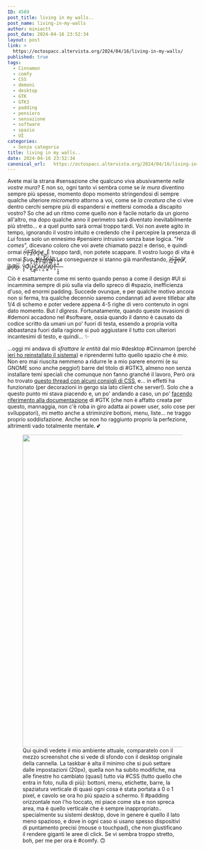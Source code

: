 ```yaml
---
ID: 4589
post_title: living in my walls..
post_name: living-in-my-walls
author: minioctt
post_date: 2024-04-16 23:52:34
layout: post
link: >
  https://octospacc.altervista.org/2024/04/16/living-in-my-walls/
published: true
tags:
  - Cinnamon
  - comfy
  - CSS
  - demoni
  - desktop
  - GTK
  - GTK3
  - padding
  - pensiero
  - sensazione
  - software
  - spazio
  - UI
categories:
  - Senza categoria
title: living in my walls..
date: 2024-04-16 23:52:34
canonical_url:   https://octospacc.altervista.org/2024/04/16/living-in-my-walls/
---
```

<!-- wp:paragraph -->
<p>Avete mai la strana #sensazione che qualcuno viva abusivamente <em>nelle vostre mura</em>? E non so, ogni tanto vi sembra come se <em>le mura</em> diventino sempre più spesse, momento dopo momento stringendosi di sempre qualche ulteriore <em>micrometro</em> attorno a voi, come se <em>la creatura</em> che ci vive dentro cerchi sempre più di espandersi e mettersi comoda a discapito vostro? So che ad un ritmo come quello non è facile notarlo da un giorno all'altro, ma dopo qualche anno il perimetro sarà diventato inevitabilmente più stretto... e a quel punto sarà ormai troppo tardi. Voi non avete agito in tempo, ignorando il vostro intuito e credendo che il percepire la presenza di <em>Lui</em> fosse solo un ennesimo #pensiero intrusivo senza base logica. "<em>He comes</em>", dicevano coloro che voi avete chiamato pazzi e deriso, e quindi ormai <em>H̵̨̒e̴͙͆ ̶͓͂c̵̢͌a̴͔̐m̴̬͐é̷͖</em>. È troppo tardi, non potete scappare. Il vostro luogo di vita è ormai <em>Suo</em>. <em>H̸̞́̓e̵̠͛ ̸̤͛̊l̶͖̎̅ḭ̸̡͒̅v̴̞̒͛e̴͚̱̊̍s̸̗͆</em>. Le conseguenze si stanno già manifestando, <em>î̵̙n̴͖̈́ ̶̢̂y̷̺̌ò̶̯u̵̙͆ř̷̨ ̷̡̾w̵̳͊a̴̩̎l̸̬͛l̴̘͐s̵͔̈́</em>. Y̴͍̬̽̊͊́̈́ͅƠ̷̬͋Û̶̲̙͋͜͝ ̴͈̳̱͎̄̏̀͂C̷̲͖̑̎͊̿̽Ä̴̖͉́̒N̷̨͖̑͘N̵̬̳̽͑̕O̴̢̅͌̿Ṯ̶̦̆̀̿̀-̶̮͔̫̞͚̄͊̈́͠—</p>
<!-- /wp:paragraph -->

<!-- wp:paragraph -->
<p>Ciò è esattamente come mi sento quando penso a come il design #UI si incammina sempre di più sulla via dello spreco di #spazio, inefficienza d'uso, ed enormi padding. Succede ovunque, e per qualche motivo ancora non si ferma, tra qualche decennio saremo condannati ad avere titlebar alte 1/4 di schemo e poter vedere appena 4-5 righe di vero contenuto in ogni dato momento. But <em>I digress</em>. Fortunatamente, quando queste invasioni di #demoni accadono nel #software, ossia quando il danno è causato da codice scritto da umani un po' fuori di testa, essendo a propria volta abbastanza fuori dalla ragione si può aggiustare il tutto con ulteriori incantesimi di testo, e quindi... ✨️</p>
<!-- /wp:paragraph -->

<!-- wp:paragraph -->
<p>...oggi mi andava di <em>sfrattare le entità</em> dal mio #desktop #Cinnamon (perché <a href="https://octospacc.altervista.org/2024/04/15/trollinux/">ieri ho reinstallato il sistema</a>) e riprendermi tutto quello spazio che è <em>mio</em>. Non ero mai riuscita nemmeno a ridurre le a mio parere enormi (e su GNOME sono anche peggio!) barre del titolo di #GTK3, almeno non senza installare temi speciali che comunque non fanno granché il lavoro, Però ora ho trovato <a href="https://unix.stackexchange.com/questions/276951/how-to-change-the-titlebar-height-in-standard-gtk-apps-and-those-with-headerbars/291040#291040">questo thread con alcuni consigli di CSS</a>, e... in effetti ha funzionato (per decorazioni in gergo sia lato client che server!). Solo che a questo punto mi stava piacendo e, un po' andando a caso, un po' <a href="https://developer-old.gnome.org/gtk3/stable/">facendo riferimento alla documentazione</a> di #GTK (che non è affatto creata per questo, mannaggia, non c'è roba in giro adatta ai power user, solo cose per sviluppatori), mi metto anche a striminzire bottoni, menu, liste... ne traggo proprio soddisfazione. Anche se non ho raggiunto proprio la perfezione, altrimenti vado totalmente mentale. 💕️</p>
<!-- /wp:paragraph -->

<!-- wp:paragraph -->
<p></p>
<!-- /wp:paragraph -->

<!-- wp:image {"id":4590,"width":"826px","height":"auto","sizeSlug":"large","linkDestination":"none"} -->
<figure class="wp-block-image size-large is-resized"><img src="{{site.cdnurl}}/assets/uploads/2024/04/image-4-960x542.png" alt="" class="wp-image-4590" style="width:826px;height:auto"/><figcaption class="wp-element-caption">Qui quindi vedete il mio ambiente attuale, comparatelo con il mezzo screenshot che si vede di sfondo con il desktop originale della cannella. La taskbar è alta il minimo che si può settare dalle impostazioni (20px), quella non ha subito modifiche, ma alle finestre ho cambiato (quasi) tutto via #CSS (tutto quello che entra in foto, nulla di più): bottoni, menu, etichette, barre, la spaziatura verticale di quasi ogni cosa è stata portata a 0 o 1 pixel, e cavolo se ora ho più spazio a schermo. Il #padding orizzontale non l'ho toccato, mi piace come sta e non spreca area, ma è quello verticale che è sempre inappropriato.. specialmente su sistemi desktop, dove in genere è quello il lato meno spazioso, e dove in ogni caso si usano spesso dispositivi di puntamento precisi (mouse o touchpad), che non giustificano il rendere giganti le aree di click. Se vi sembra troppo stretto, boh, per me per ora è #comfy. 🙃️</figcaption></figure>
<!-- /wp:image -->